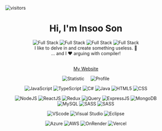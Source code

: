 ﻿﻿![visitors](https://visitor-badge.laobi.icu/badge?page_id=insooeric)

<div align="center">
  <h1>Hi, I'm Insoo Son</h1>
  <div>
    <img alt="Full Stack" src="https://stemma.onrender.com/api/badge?user=insooeric&badge=readme_i" />
    <img alt="Full Stack" src="https://stemma.onrender.com/api/badge?user=insooeric&badge=readme_do" />
    <img alt="Full Stack" src="https://stemma.onrender.com/api/badge?user=insooeric&badge=readme_full_stack" />
    <img alt="Full Stack" src="https://stemma.onrender.com/api/badge?user=insooeric&badge=readme_development" />
    <br/>
    I like to delve in and create something useless. 🥔<br/>
    ... and I ❤️ arguing with compiler!
  </div>
  <br/>
  <div>
    <p align="center">
      <a href="https://insooeric.github.io/">My Website</a>
    </p>
  </div>
</div>
<div align="center" style="display: flex; flex-direction: row; justify-content: center; align-items: center; gap: 20px;">
  <img alt="Statistic" src="https://stemma.onrender.com/api/UserInfo/statistic?GitHubUserName=insooeric&Items=ASP.NET,JavaScript,C%23,TypeScript" />
  <img alt="Profile" src="https://stemma.onrender.com/api/UserInfo/profile?GitHubUserName=insooeric&FullName=Insoo Son&v=2" />
</div>

<!-- <div align="center" style="display: flex; flex-direction: row; justify-content: center; align-items: center; gap: 20px;">
  <img alt="Top Langs" src="https://stemma.onrender.com/api/UserInfo/statistic?GitHubUserName=insooeric" />
  <img alt="Profile" src="https://stemma.onrender.com/api/UserInfo/profile?GitHubUserName=insooeric&FullName=Insoo Son" />
</div> -->

</p>

<p align="center">
    <img alt="JavaScript" src="https://stemma.onrender.com/api/badge?badge=javascript">
    <img alt="TypeScript" src="https://stemma.onrender.com/api/badge?badge=typescript">
    <img alt="C#" src="https://stemma.onrender.com/api/badge?badge=cs">
    <img alt="Java" src="https://stemma.onrender.com/api/badge?badge=java">
    <img alt="HTML5" src="https://stemma.onrender.com/api/badge?badge=html">
    <img alt="CSS" src="https://stemma.onrender.com/api/badge?badge=css">
</p>
<p align="center">
    <img alt="NodeJS" src="https://stemma.onrender.com/api/badge?badge=nodejs">
    <img alt="ReactJS" src="https://stemma.onrender.com/api/badge?badge=react">
    <img alt="Redux" src="https://stemma.onrender.com/api/badge?badge=redux">
    <img alt="jQuery" src="https://stemma.onrender.com/api/badge?badge=jquery">
    <img alt="ExpressJS" src="https://stemma.onrender.com/api/badge?badge=expressjs">
    <img alt="MongoDB" src="https://stemma.onrender.com/api/badge?badge=mongodb">
    <img alt="MySQL" src="https://stemma.onrender.com/api/badge?badge=mysql">
    <img alt="SASS" src="https://stemma.onrender.com/api/badge?badge=sass">
    <img alt="SASS" src="https://stemma.onrender.com/api/badge?badge=docker">
</p>
<p align="center">
    <img alt="VScode" src="https://stemma.onrender.com/api/badge?user=insooeric&badge=vs_code">
    <img alt="Visual Studio" src="https://stemma.onrender.com/api/badge?badge=visualstudio">
    <img alt="Eclipse" src="https://stemma.onrender.com/api/badge?badge=eclipse">
</p>
<p align="center">
    <img alt="Azure" src="https://stemma.onrender.com/api/badge?badge=azure">
    <img alt="AWS" src="https://stemma.onrender.com/api/badge?badge=aws">
    <img alt="OnRender" src="https://stemma.onrender.com/api/badge?badge=render">
    <img alt="Vercel" src="https://stemma.onrender.com/api/badge?badge=vercel">
</p>
